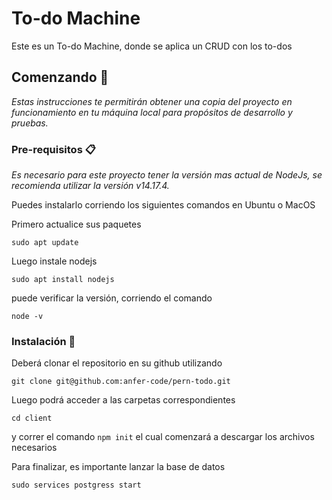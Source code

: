 # To-do Machine

Este es un To-do Machine, donde se aplica un CRUD con los to-dos

## Comenzando 🚀

_Estas instrucciones te permitirán obtener una copia del proyecto en funcionamiento en tu máquina local para propósitos de desarrollo y pruebas._

### Pre-requisitos 📋

_Es necesario para este proyecto tener la versión mas actual de NodeJs, se recomienda utilizar la versión v14.17.4._

Puedes instalarlo corriendo los siguientes comandos en Ubuntu o MacOS

Primero actualice sus paquetes

```
sudo apt update
```

Luego instale nodejs

```
sudo apt install nodejs
```
puede verificar la versión, corriendo el comando

```
node -v
```

### Instalación 🔧

Deberá clonar el repositorio en su github utilizando 


```
git clone git@github.com:anfer-code/pern-todo.git
```
Luego podrá acceder a las carpetas correspondientes 

```
cd client
```

y correr el comando ```npm init``` el cual comenzará a descargar los archivos necesarios

Para finalizar, es importante lanzar la base de datos

```
sudo services postgress start
```

